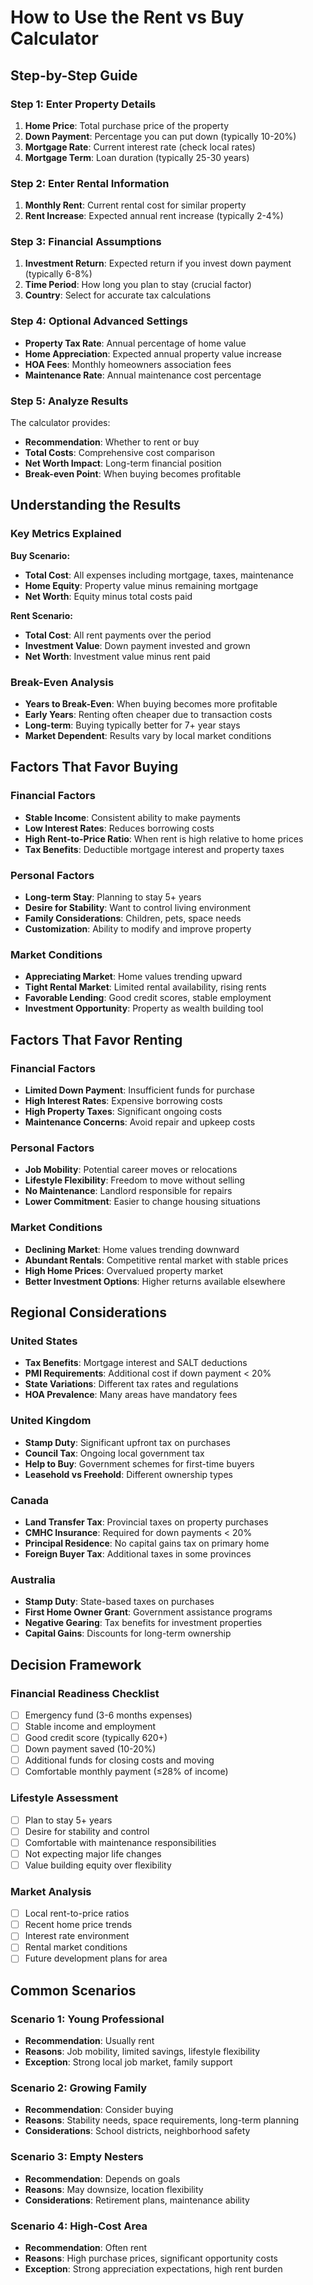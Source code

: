 # How to Use the Rent vs Buy Calculator

## Step-by-Step Guide

### Step 1: Enter Property Details
1. **Home Price**: Total purchase price of the property
2. **Down Payment**: Percentage you can put down (typically 10-20%)
3. **Mortgage Rate**: Current interest rate (check local rates)
4. **Mortgage Term**: Loan duration (typically 25-30 years)

### Step 2: Enter Rental Information
1. **Monthly Rent**: Current rental cost for similar property
2. **Rent Increase**: Expected annual rent increase (typically 2-4%)

### Step 3: Financial Assumptions
1. **Investment Return**: Expected return if you invest down payment (typically 6-8%)
2. **Time Period**: How long you plan to stay (crucial factor)
3. **Country**: Select for accurate tax calculations

### Step 4: Optional Advanced Settings
- **Property Tax Rate**: Annual percentage of home value
- **Home Appreciation**: Expected annual property value increase
- **HOA Fees**: Monthly homeowners association fees
- **Maintenance Rate**: Annual maintenance cost percentage

### Step 5: Analyze Results
The calculator provides:
- **Recommendation**: Whether to rent or buy
- **Total Costs**: Comprehensive cost comparison
- **Net Worth Impact**: Long-term financial position
- **Break-even Point**: When buying becomes profitable

## Understanding the Results

### Key Metrics Explained

**Buy Scenario:**
- **Total Cost**: All expenses including mortgage, taxes, maintenance
- **Home Equity**: Property value minus remaining mortgage
- **Net Worth**: Equity minus total costs paid

**Rent Scenario:**
- **Total Cost**: All rent payments over the period
- **Investment Value**: Down payment invested and grown
- **Net Worth**: Investment value minus rent paid

### Break-Even Analysis
- **Years to Break-Even**: When buying becomes more profitable
- **Early Years**: Renting often cheaper due to transaction costs
- **Long-term**: Buying typically better for 7+ year stays
- **Market Dependent**: Results vary by local market conditions

## Factors That Favor Buying

### Financial Factors
- **Stable Income**: Consistent ability to make payments
- **Low Interest Rates**: Reduces borrowing costs
- **High Rent-to-Price Ratio**: When rent is high relative to home prices
- **Tax Benefits**: Deductible mortgage interest and property taxes

### Personal Factors
- **Long-term Stay**: Planning to stay 5+ years
- **Desire for Stability**: Want to control living environment
- **Family Considerations**: Children, pets, space needs
- **Customization**: Ability to modify and improve property

### Market Conditions
- **Appreciating Market**: Home values trending upward
- **Tight Rental Market**: Limited rental availability, rising rents
- **Favorable Lending**: Good credit scores, stable employment
- **Investment Opportunity**: Property as wealth building tool

## Factors That Favor Renting

### Financial Factors
- **Limited Down Payment**: Insufficient funds for purchase
- **High Interest Rates**: Expensive borrowing costs
- **High Property Taxes**: Significant ongoing costs
- **Maintenance Concerns**: Avoid repair and upkeep costs

### Personal Factors
- **Job Mobility**: Potential career moves or relocations
- **Lifestyle Flexibility**: Freedom to move without selling
- **No Maintenance**: Landlord responsible for repairs
- **Lower Commitment**: Easier to change housing situations

### Market Conditions
- **Declining Market**: Home values trending downward
- **Abundant Rentals**: Competitive rental market with stable prices
- **High Home Prices**: Overvalued property market
- **Better Investment Options**: Higher returns available elsewhere

## Regional Considerations

### United States
- **Tax Benefits**: Mortgage interest and SALT deductions
- **PMI Requirements**: Additional cost if down payment < 20%
- **State Variations**: Different tax rates and regulations
- **HOA Prevalence**: Many areas have mandatory fees

### United Kingdom
- **Stamp Duty**: Significant upfront tax on purchases
- **Council Tax**: Ongoing local government tax
- **Help to Buy**: Government schemes for first-time buyers
- **Leasehold vs Freehold**: Different ownership types

### Canada
- **Land Transfer Tax**: Provincial taxes on property purchases
- **CMHC Insurance**: Required for down payments < 20%
- **Principal Residence**: No capital gains tax on primary home
- **Foreign Buyer Tax**: Additional taxes in some provinces

### Australia
- **Stamp Duty**: State-based taxes on purchases
- **First Home Owner Grant**: Government assistance programs
- **Negative Gearing**: Tax benefits for investment properties
- **Capital Gains**: Discounts for long-term ownership

## Decision Framework

### Financial Readiness Checklist
- [ ] Emergency fund (3-6 months expenses)
- [ ] Stable income and employment
- [ ] Good credit score (typically 620+)
- [ ] Down payment saved (10-20%)
- [ ] Additional funds for closing costs and moving
- [ ] Comfortable monthly payment (≤28% of income)

### Lifestyle Assessment
- [ ] Plan to stay 5+ years
- [ ] Desire for stability and control
- [ ] Comfortable with maintenance responsibilities
- [ ] Not expecting major life changes
- [ ] Value building equity over flexibility

### Market Analysis
- [ ] Local rent-to-price ratios
- [ ] Recent home price trends
- [ ] Interest rate environment
- [ ] Rental market conditions
- [ ] Future development plans for area

## Common Scenarios

### Scenario 1: Young Professional
- **Recommendation**: Usually rent
- **Reasons**: Job mobility, limited savings, lifestyle flexibility
- **Exception**: Strong local job market, family support

### Scenario 2: Growing Family
- **Recommendation**: Consider buying
- **Reasons**: Stability needs, space requirements, long-term planning
- **Considerations**: School districts, neighborhood safety

### Scenario 3: Empty Nesters
- **Recommendation**: Depends on goals
- **Reasons**: May downsize, location flexibility
- **Considerations**: Retirement plans, maintenance ability

### Scenario 4: High-Cost Area
- **Recommendation**: Often rent
- **Reasons**: High purchase prices, significant opportunity costs
- **Exception**: Strong appreciation expectations, high rent burden